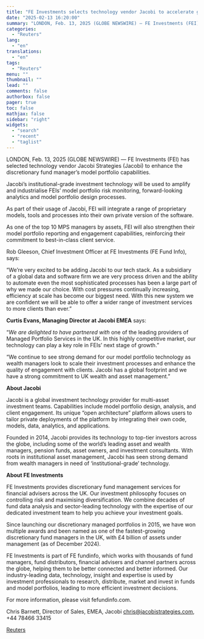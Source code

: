 ```yaml
---
title: "FE Investments selects technology vendor Jacobi to accelerate growth of its Managed Portfolio Service (MPS)"
date: "2025-02-13 16:20:00"
summary: "LONDON, Feb. 13, 2025 (GLOBE NEWSWIRE) — FE Investments (FEI) has selected technology vendor Jacobi Strategies (Jacobi) to enhance the discretionary fund manager’s model portfolio capabilities.Jacobi’s institutional-grade investment technology will be used to amplify and industrialise FEIs’ model portfolio risk monitoring, forward-looking analytics and model portfolio design processes.As part of..."
categories:
  - "Reuters"
lang:
  - "en"
translations:
  - "en"
tags:
  - "Reuters"
menu: ""
thumbnail: ""
lead: ""
comments: false
authorbox: false
pager: true
toc: false
mathjax: false
sidebar: "right"
widgets:
  - "search"
  - "recent"
  - "taglist"
---
```


LONDON, Feb. 13, 2025 (GLOBE NEWSWIRE) — FE Investments (FEI) has selected technology vendor Jacobi Strategies (Jacobi) to enhance the discretionary fund manager’s model portfolio capabilities.

Jacobi’s institutional-grade investment technology will be used to amplify and industrialise FEIs’ model portfolio risk monitoring, forward-looking analytics and model portfolio design processes.

As part of their usage of Jacobi, FEI will integrate a range of proprietary models, tools and processes into their own private version of the software.

As one of the top 10 MPS managers by assets, FEI will also strengthen their model portfolio reporting and engagement capabilities, reinforcing their commitment to best-in-class client service.

Rob Gleeson, Chief Investment Officer at FE Investments (FE Fund Info), says:

“We’re very excited to be adding Jacobi to our tech stack. As a subsidiary of a global data and software firm we are very process driven and the ability to automate even the most sophisticated processes has been a large part of why we made our choice. With cost pressures continually increasing, efficiency at scale has become our biggest need. With this new system we are confident we will be able to offer a wider range of investment services to more clients than ever.”

**Curtis Evans, Managing Director at Jacobi EMEA** says:

“*We are delighted to have partnered with* one of the leading providers of Managed Portfolio Services in the UK. In this highly competitive market, our technology can play a key role in FEIs’ next stage of growth.”

“We continue to see strong demand for our model portfolio technology as wealth managers look to scale their investment processes and enhance the quality of engagement with clients. Jacobi has a global footprint and we have a strong commitment to UK wealth and asset management.”

**About Jacobi**

Jacobi is a global investment technology provider for multi-asset investment teams. Capabilities include model portfolio design, analysis, and client engagement. Its unique “open architecture” platform allows users to tailor private deployments of the platform by integrating their own code, models, data, analytics, and applications.

Founded in 2014, Jacobi provides its technology to top-tier investors across the globe, including some of the world’s leading asset and wealth managers, pension funds, asset owners, and investment consultants. With roots in institutional asset management, Jacobi has seen strong demand from wealth managers in need of ‘institutional-grade’ technology.

**About FE Investments**

FE Investments provides discretionary fund management services for financial advisers across the UK. Our investment philosophy focuses on controlling risk and maximising diversification. We combine decades of fund data analysis and sector-leading technology with the expertise of our dedicated investment team to help you achieve your investment goals.

Since launching our discretionary managed portfolios in 2015, we have won multiple awards and been named as one of the fastest-growing discretionary fund managers in the UK, with £4 billion of assets under management (as of December 2024).

FE Investments is part of FE fundinfo, which works with thousands of fund managers, fund distributors, financial advisers and channel partners across the globe, helping them to be better connected and better informed. Our industry-leading data, technology, insight and expertise is used by investment professionals to research, distribute, market and invest in funds and model portfolios, leading to more efficient investment decisions.

For more information, please visit fefundinfo.com.

Chris Barnett, Director of Sales, EMEA, Jacobi chris@jacobistrategies.com, +44 78466 33415

[Reuters](https://www.tradingview.com/news/reuters.com,2025-02-13:newsml_GNEbL9C2b:0-fe-investments-selects-technology-vendor-jacobi-to-accelerate-growth-of-its-managed-portfolio-service-mps/)
